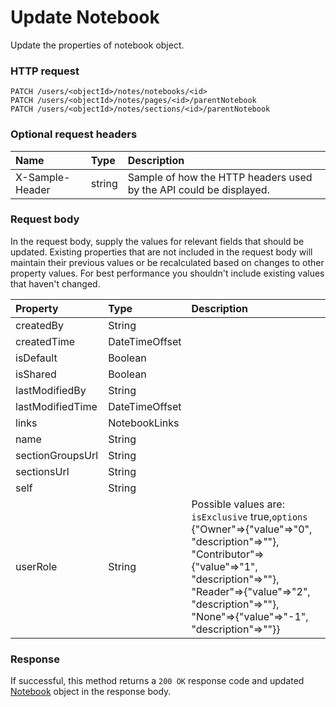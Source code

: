 # Update Notebook

Update the properties of notebook object.
### HTTP request
```http
PATCH /users/<objectId>/notes/notebooks/<id>
PATCH /users/<objectId>/notes/pages/<id>/parentNotebook
PATCH /users/<objectId>/notes/sections/<id>/parentNotebook
```
### Optional request headers
| Name       | Type | Description|
|:-----------|:------|:----------|
| X-Sample-Header  | string  | Sample of how the HTTP headers used by the API could be displayed.|

### Request body
In the request body, supply the values for relevant fields that should be updated. Existing properties that are not included in the request body will maintain their previous values or be recalculated based on changes to other property values. For best performance you shouldn't include existing values that haven't changed.

| Property	   | Type	|Description|
|:---------------|:--------|:----------|
|createdBy|String||
|createdTime|DateTimeOffset||
|isDefault|Boolean||
|isShared|Boolean||
|lastModifiedBy|String||
|lastModifiedTime|DateTimeOffset||
|links|NotebookLinks||
|name|String||
|sectionGroupsUrl|String||
|sectionsUrl|String||
|self|String||
|userRole|String| Possible values are: `isExclusive` true,`options` {"Owner"=>{"value"=>"0", "description"=>""}, "Contributor"=>{"value"=>"1", "description"=>""}, "Reader"=>{"value"=>"2", "description"=>""}, "None"=>{"value"=>"-1", "description"=>""}}|

### Response
If successful, this method returns a `200 OK` response code and updated [Notebook](../resources/notebook.md) object in the response body.
